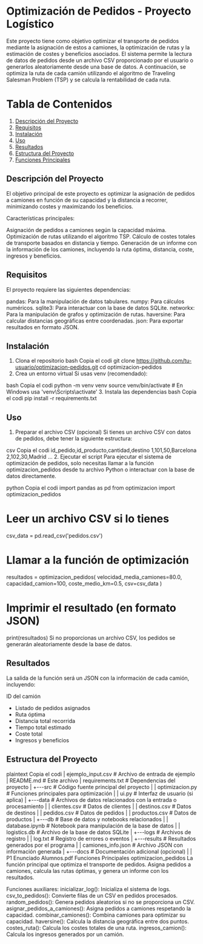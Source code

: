 Optimización de Pedidos - Proyecto Logístico
============================================
Este proyecto tiene como objetivo optimizar el transporte de pedidos mediante la asignación de estos a camiones, la optimización de rutas y la estimación de costes y beneficios asociados. El sistema permite la lectura de datos de pedidos desde un archivo CSV proporcionado por el usuario o generarlos aleatoriamente desde una base de datos. A continuación, se optimiza la ruta de cada camión utilizando el algoritmo de Traveling Salesman Problem (TSP) y se calcula la rentabilidad de cada ruta.

# Tabla de Contenidos
1. [Descripción del Proyecto](descripci%C3%B3n-del-proyecto)
2. [Requisitos](requisitos)
3. [Instalación](instalación)
4. [Uso](uso)
5. [Resultados](resultados)
6. [Estructura del Proyecto](estructura-del-proyecto)
7. [Funciones Principales](funciones-principales)

## Descripción del Proyecto
El objetivo principal de este proyecto es optimizar la asignación de pedidos a camiones en función de su capacidad y la distancia a recorrer, minimizando costes y maximizando los beneficios.

Características principales:

Asignación de pedidos a camiones según la capacidad máxima.
Optimización de rutas utilizando el algoritmo TSP.
Cálculo de costes totales de transporte basados en distancia y tiempo.
Generación de un informe con la información de los camiones, incluyendo la ruta óptima, distancia, coste, ingresos y beneficios.

## Requisitos
El proyecto requiere las siguientes dependencias:

pandas: Para la manipulación de datos tabulares.
numpy: Para cálculos numéricos.
sqlite3: Para interactuar con la base de datos SQLite.
networkx: Para la manipulación de grafos y optimización de rutas.
haversine: Para calcular distancias geográficas entre coordenadas.
json: Para exportar resultados en formato JSON.

## Instalación
1. Clona el repositorio
bash
Copia el codi
git clone https://github.com/tu-usuario/optimizacion-pedidos.git
cd optimizacion-pedidos
2. Crea un entorno virtual
Si usas venv (recomendado):

bash
Copia el codi
python -m venv venv
source venv/bin/activate  # En Windows usa 'venv\Scripts\activate'
3. Instala las dependencias
bash
Copia el codi
pip install -r requirements.txt

## Uso
1. Preparar el archivo CSV (opcional)
Si tienes un archivo CSV con datos de pedidos, debe tener la siguiente estructura:

csv
Copia el codi
id_pedido,id_producto,cantidad,destino
1,101,50,Barcelona
2,102,30,Madrid
...
2. Ejecutar el script
Para ejecutar el sistema de optimización de pedidos, solo necesitas llamar a la función optimizacion_pedidos desde tu archivo Python o interactuar con la base de datos directamente.

python
Copia el codi
import pandas as pd
from optimizacion import optimizacion_pedidos

# Leer un archivo CSV si lo tienes
csv_data = pd.read_csv('pedidos.csv')

# Llamar a la función de optimización
resultados = optimizacion_pedidos(
    velocidad_media_camiones=80.0,
    capacidad_camion=100,
    coste_medio_km=0.5,
    csv=csv_data
)

# Imprimir el resultado (en formato JSON)
print(resultados)
Si no proporcionas un archivo CSV, los pedidos se generarán aleatoriamente desde la base de datos.

## Resultados
La salida de la función será un JSON con la información de cada camión, incluyendo:

ID del camión
- Listado de pedidos asignados
- Ruta óptima
- Distancia total recorrida
- Tiempo total estimado
- Coste total
- Ingresos y beneficios

## Estructura del Proyecto
plaintext
Copia el codi
|   ejemplo_input.csv        # Archivo de entrada de ejemplo
|   README.md                # Este archivo
|   requirements.txt         # Dependencias del proyecto
|
+---src                     # Código fuente principal del proyecto
|   |   optimizacion.py     # Funciones principales para optimización
|   |   ui.py               # Interfaz de usuario (si aplica)
|
+---data                    # Archivos de datos relacionados con la entrada o procesamiento
|   |   clientes.csv        # Datos de clientes
|   |   destinos.csv        # Datos de destinos
|   |   pedidos.csv         # Datos de pedidos
|   |   productos.csv       # Datos de productos
|
+---db                      # Base de datos y notebooks relacionados
|   |   database.ipynb      # Notebook para manipulación de la base de datos
|   |   logistics.db        # Archivo de la base de datos SQLite
|
+---logs                    # Archivos de registro
|   |   log.txt             # Registro de errores o eventos
|
+---results                 # Resultados generados por el programa
|   |   camiones_info.json  # Archivo JSON con información generada
|
+---docs                    # Documentación adicional (opcional)
|   |   P1 Enunciado Alumnos.pdf
Funciones Principales
optimizacion_pedidos
La función principal que optimiza el transporte de pedidos. Asigna pedidos a camiones, calcula las rutas óptimas, y genera un informe con los resultados.

Funciones auxiliares:
inicializar_log(): Inicializa el sistema de logs.
csv_to_pedidos(): Convierte filas de un CSV en pedidos procesados.
random_pedidos(): Genera pedidos aleatorios si no se proporciona un CSV.
asignar_pedidos_a_camiones(): Asigna pedidos a camiones respetando la capacidad.
combinar_camiones(): Combina camiones para optimizar su capacidad.
haversine(): Calcula la distancia geográfica entre dos puntos.
costes_ruta(): Calcula los costes totales de una ruta.
ingresos_camion(): Calcula los ingresos generados por un camión.
